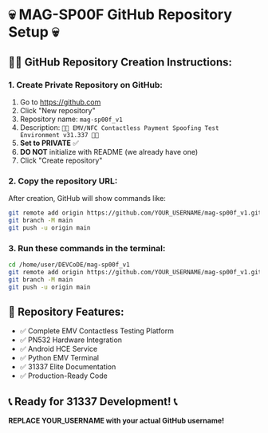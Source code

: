 # 💀 MAG-SP00F GitHub Repository Setup 💀

## 🏴‍☠️ GitHub Repository Creation Instructions:

### 1. Create Private Repository on GitHub:
1. Go to https://github.com
2. Click "New repository"
3. Repository name: `mag-sp00f_v1`
4. Description: `🚨💀 EMV/NFC Contactless Payment Spoofing Test Environment v31.337 🚨💀`
5. **Set to PRIVATE** ✅
6. **DO NOT** initialize with README (we already have one)
7. Click "Create repository"

### 2. Copy the repository URL:
After creation, GitHub will show commands like:
```bash
git remote add origin https://github.com/YOUR_USERNAME/mag-sp00f_v1.git
git branch -M main
git push -u origin main
```

### 3. Run these commands in the terminal:
```bash
cd /home/user/DEVCoDE/mag-sp00f_v1
git remote add origin https://github.com/YOUR_USERNAME/mag-sp00f_v1.git
git branch -M main
git push -u origin main
```

## 🎯 Repository Features:
- ✅ Complete EMV Contactless Testing Platform
- ✅ PN532 Hardware Integration
- ✅ Android HCE Service
- ✅ Python EMV Terminal
- ✅ 31337 Elite Documentation
- ✅ Production-Ready Code

## 📞 Ready for 31337 Development! 📞

**REPLACE YOUR_USERNAME with your actual GitHub username!**